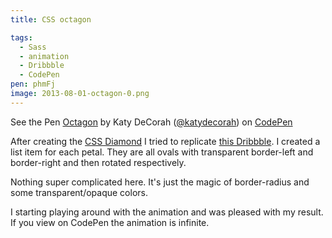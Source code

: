 ```yaml
---
title: CSS octagon

tags:
  - Sass
  - animation
  - Dribbble
  - CodePen
pen: phmFj
image: 2013-08-01-octagon-0.png
---
```


<p data-height="400" data-theme-id="97" data-slug-hash="phmFj" data-user="katydecorah" data-default-tab="result" class='codepen'>See the Pen <a href='http://codepen.io/katydecorah/pen/phmFj'>Octagon</a> by Katy DeCorah (<a href='http://codepen.io/katydecorah'>@katydecorah</a>) on <a href='http://codepen.io'>CodePen</a></p>

After creating the [CSS Diamond](../diamond/) I tried to replicate [this Dribbble](http://dribbble.com/shots/1179097-Bloombox). I created a list item for each petal. They are all ovals with transparent border-left and border-right and then rotated respectively.

Nothing super complicated here. It's just the magic of border-radius and some transparent/opaque colors.

I starting playing around with the animation and was pleased with my result. If you view on CodePen the animation is infinite.
